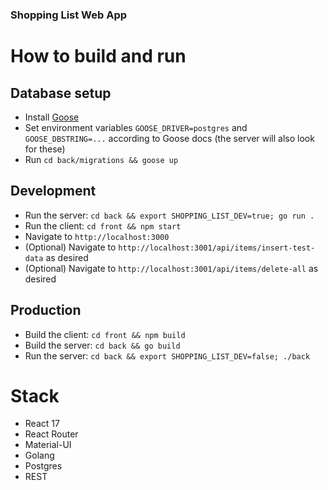 ### Shopping List Web App ###

# How to build and run

## Database setup
* Install [Goose](https://github.com/pressly/goose)
* Set environment variables `GOOSE_DRIVER=postgres` and `GOOSE_DBSTRING=...` according to Goose docs (the server will also look for these)
* Run `cd back/migrations && goose up`

## Development
* Run the server: `cd back && export SHOPPING_LIST_DEV=true; go run .`
* Run the client: `cd front && npm start`
* Navigate to `http://localhost:3000`
* (Optional) Navigate to `http://localhost:3001/api/items/insert-test-data` as desired
* (Optional) Navigate to `http://localhost:3001/api/items/delete-all` as desired

## Production
* Build the client: `cd front && npm build`
* Build the server: `cd back && go build`
* Run the server: `cd back && export SHOPPING_LIST_DEV=false; ./back`

# Stack
* React 17
* React Router
* Material-UI
* Golang
* Postgres
* REST